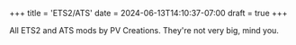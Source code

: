 +++
title = 'ETS2/ATS'
date = 2024-06-13T14:10:37-07:00
draft = true
+++

All ETS2 and ATS mods by PV Creations. They're not very big, mind you.